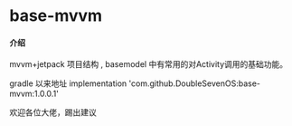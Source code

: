 # base-mvvm

#### 介绍
mvvm+jetpack 项目结构 , basemodel 中有常用的对Activity调用的基础功能。


gradle 以来地址
implementation 'com.github.DoubleSevenOS:base-mvvm:1.0.0.1'

欢迎各位大佬，踢出建议
